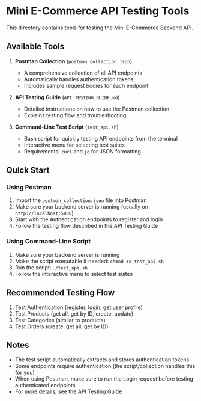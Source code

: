# Mini E-Commerce API Testing Tools

This directory contains tools for testing the Mini E-Commerce Backend API.

## Available Tools

1. **Postman Collection** (`postman_collection.json`)

    - A comprehensive collection of all API endpoints
    - Automatically handles authentication tokens
    - Includes sample request bodies for each endpoint

2. **API Testing Guide** (`API_TESTING_GUIDE.md`)

    - Detailed instructions on how to use the Postman collection
    - Explains testing flow and troubleshooting

3. **Command-Line Test Script** (`test_api.sh`)
    - Bash script for quickly testing API endpoints from the terminal
    - Interactive menu for selecting test suites
    - Requirements: `curl` and `jq` for JSON formatting

## Quick Start

### Using Postman

1. Import the `postman_collection.json` file into Postman
2. Make sure your backend server is running (usually on `http://localhost:5000`)
3. Start with the Authentication endpoints to register and login
4. Follow the testing flow described in the API Testing Guide

### Using Command-Line Script

1. Make sure your backend server is running
2. Make the script executable if needed: `chmod +x test_api.sh`
3. Run the script: `./test_api.sh`
4. Follow the interactive menu to select test suites

## Recommended Testing Flow

1. Test Authentication (register, login, get user profile)
2. Test Products (get all, get by ID, create, update)
3. Test Categories (similar to products)
4. Test Orders (create, get all, get by ID)

## Notes

-   The test script automatically extracts and stores authentication tokens
-   Some endpoints require authentication (the script/collection handles this for you)
-   When using Postman, make sure to run the Login request before testing authenticated endpoints
-   For more details, see the API Testing Guide
